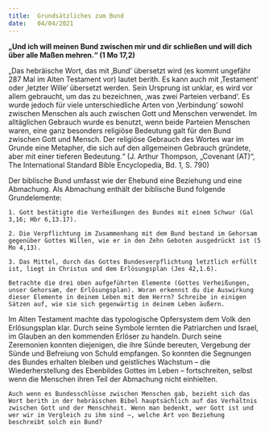 ```yaml
---
title:  Grundsätzliches zum Bund
date:   04/04/2021
---
```


**„Und ich will meinen Bund zwischen mir und dir schließen und will dich über alle Maßen mehren.“ (1 Mo 17,2)**

„Das hebräische Wort, das mit ‚Bund‘ übersetzt wird (es kommt ungefähr 287 Mal im Alten Testament vor) lautet berith. Es kann auch mit ‚Testament‘ oder ‚letzter Wille‘ übersetzt werden. Sein Ursprung ist unklar, es wird vor allem gebraucht, um das zu bezeichnen, ‚was zwei Parteien verband‘. Es wurde jedoch für viele unterschiedliche Arten von ‚Verbindung‘ sowohl zwischen Menschen als auch zwischen Gott und Menschen verwendet. Im alltäglichen Gebrauch wurde es benutzt, wenn beide Parteien Menschen waren, eine ganz besonders religiöse Bedeutung galt für den Bund zwischen Gott und Mensch. Der religiöse Gebrauch des Wortes war im Grunde eine Metapher, die sich auf den allgemeinen Gebrauch gründete, aber mit einer tieferen Bedeutung.“ (J. Arthur Thompson, „Covenant (AT)“, The International Standard Bible Encyclopedia, Bd. 1, S. 790)

Der biblische Bund umfasst wie der Ehebund eine Beziehung und eine Abmachung. Als Abmachung enthält der biblische Bund folgende Grundelemente:

`1. Gott bestätigte die Verheißungen des Bundes mit einem Schwur (Gal 3,16; Hbr 6,13.17).`

`2. Die Verpflichtung im Zusammenhang mit dem Bund bestand im Gehorsam gegenüber Gottes Willen, wie er in den Zehn Geboten ausgedrückt ist (5 Mo 4,13).`

`3. Das Mittel, durch das Gottes Bundesverpflichtung letztlich erfüllt ist, liegt in Christus und dem Erlösungsplan (Jes 42,1.6).`

`Betrachte die drei oben aufgeführten Elemente (Gottes Verheißungen, unser Gehorsam, der Erlösungsplan). Woran erkennst du die Auswirkung dieser Elemente in deinem Leben mit dem Herrn? Schreibe in einigen Sätzen auf, wie sie sich gegenwärtig in deinem Leben äußern.`

Im Alten Testament machte das typologische Opfersystem dem Volk den Erlösungsplan klar. Durch seine Symbole lernten die Patriarchen und Israel, im Glauben an den kommenden Erlöser zu handeln. Durch seine Zeremonien konnten diejenigen, die ihre Sünde bereuten, Vergebung der Sünde und Befreiung von Schuld empfangen. So konnten die Segnungen des Bundes erhalten bleiben und geistliches Wachstum – die Wiederherstellung des Ebenbildes Gottes im Leben – fortschreiten, selbst wenn die Menschen ihren Teil der Abmachung nicht einhielten.

`Auch wenn es Bundesschlüsse zwischen Menschen gab, bezieht sich das Wort berith in der hebräischen Bibel hauptsächlich auf das Verhältnis zwischen Gott und der Menschheit.
Wenn man bedenkt, wer Gott ist und wer wir im Vergleich zu ihm sind –, welche Art von Beziehung beschreibt solch ein Bund?`